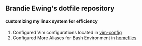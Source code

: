 ## Brandie Ewing's  dotfile repository 
#### customizing my linux system for efficiency

1. Configured Vim configurations located in [vim-config](https://github.com/brandielynnnnn/dotfiles/tree/master/vim-config)
2. Configured More Aliases for Bash Environment in [homefiles](https://github.com/brandielynnnnn/dotfiles/tree/f5e093095ff3d40ca974ab00466c624d82810285/homefiles)
